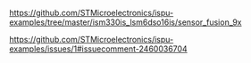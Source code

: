 https://github.com/STMicroelectronics/ispu-examples/tree/master/ism330is_lsm6dso16is/sensor_fusion_9x

https://github.com/STMicroelectronics/ispu-examples/issues/1#issuecomment-2460036704

